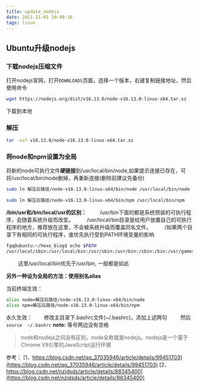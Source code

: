```yaml
---
title: update_nodejs
date: 2021-11-01 20:49:16
tags: linux
---
```

## Ubuntu升级nodejs
### 下载nodejs压缩文件
打开nodejs官网，打开`DOWNLOADS`页面，选择一个版本，右键复制链接地址，然后使用命令

```bash
wget https://nodejs.org/dist/v16.13.0/node-v16.13.0-linux-x64.tar.xz 
```
下载到本地
### 解压

```bash
tar -xvf v16.13.0/node-v16.13.0-linux-x64.tar.xz 
```
### 将node和npm设置为全局
将新的node可执行文件**硬链接**到/usr/local/bin/node,如果提示连接已存在，可将/usr/local/bin/node删掉，再重新连接(删除前建议先备份)
```bash
sudo ln 解压后路径/node-v16.13.0-linux-x64/bin/node /usr/local/bin/node
 
sudo ln 解压后路径/node-v16.13.0-linux-x64/bin/npm /usr/local/bin/npm  
```
**/bin/usr和/bin/local/usr的区别：**
&emsp;&emsp; /usr/bin下面的都是系统预装的可执行程序，会随着系统升级而改变。
&emsp;&emsp; /usr/local/bin目录是给用户放置自己的可执行程序的地方，推荐放在这里，不会被系统升级而覆盖同名文件。
&emsp;&emsp; /如果两个目录下有相同的可执行程序，谁优先执行受到PATH环境变量的影响

```bash
fgq@ubuntu:~/hexo_blog$ echo $PATH
/usr/local/sbin:/usr/local/bin:/usr/sbin:/usr/bin:/sbin:/bin:/usr/games:/usr/local/games:/snap/bin
```
&emsp;&emsp; 这里/usr/local/bin优先于/usr/bin, 一般都是如此

**另外一种设为全局的方法：使用别名alias** 

当前终端生效：
```bash
alias node=解压后路径/node-v16.13.0-linux-x64/bin/node
alias npm=解压后路径/node-v16.13.0-linux-x64/bin/npm
```
永久生效：
&emsp;&emsp;修改主目录下.bashrc文件(~/.bashrc)，添加上述两句
&emsp;&emsp; 然后 `source  ~/.bashrc`
**note:** 等号两边没有空格 

> node和nodejs之间没有区别，node全称就是nodejs。nodejs是一个基于Chrome V8引擎的JavaScript运行环境

参考：
[1、https://blog.csdn.net/qq_37035946/article/details/99451703](https://blog.csdn.net/qq_37035946/article/details/99451703)
[2、https://blog.csdn.net/nzjdsds/article/details/88345400](https://blog.csdn.net/nzjdsds/article/details/88345400)

